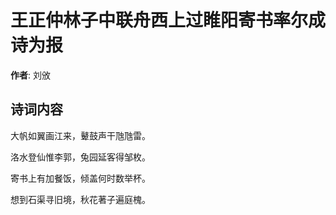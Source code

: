 # 王正仲林子中联舟西上过睢阳寄书率尔成诗为报

**作者**: 刘攽

## 诗词内容

大帆如翼画江来，鼙鼓声干虺虺雷。

洛水登仙惟李郭，兔园延客得邹枚。

寄书上有加餐饭，倾盖何时数举杯。

想到石渠寻旧境，秋花著子遍庭槐。


